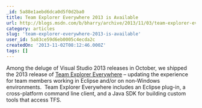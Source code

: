 ```yaml
---
_id: 5a88e1aebd6dca0d5f0d2ba0
title: Team Explorer Everywhere 2013 is Available
url: http://blogs.msdn.com/b/bharry/archive/2013/11/03/team-explorer-everywhere-2013-is-available.aspx
category: articles
slug: 'team-explorer-everywhere-2013-is-available'
user_id: 5a83ce59d6eb0005c4ecda2c
createdOn: '2013-11-02T08:12:46.000Z'
tags: []
---
```


Among the deluge of Visual Studio 2013 releases in October, we shipped the 2013 release of <a href="http://www.microsoft.com/en-us/download/details.aspx?id=40785">Team Explorer Everywhere</a> – updating the experience for team members working in Eclipse and/or on non-Windows environments.  Team Explorer Everywhere includes an Eclipse plug-in, a cross-platform command line client, and a Java SDK for building custom tools that access TFS.
